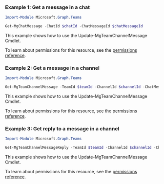 ### Example 1: Get a message in a chat

```powershellImport-Module Microsoft.Graph.Teams

Get-MgChatMessage -ChatId $chatId -ChatMessageId $chatMessageId
```
This example shows how to use the Update-MgTeamChannelMessage Cmdlet.
To learn about permissions for this resource, see the [permissions reference](/graph/permissions-reference).

### Example 2: Get a message in a channel

```powershellImport-Module Microsoft.Graph.Teams

Get-MgTeamChannelMessage -TeamId $teamId -ChannelId $channelId -ChatMessageId $chatMessageId
```
This example shows how to use the Update-MgTeamChannelMessage Cmdlet.
To learn about permissions for this resource, see the [permissions reference](/graph/permissions-reference).

### Example 3: Get reply to a message in a channel

```powershellImport-Module Microsoft.Graph.Teams

Get-MgTeamChannelMessageReply -TeamId $teamId -ChannelId $channelId -ChatMessageId $chatMessageId -ChatMessageId1 $chatMessageId1
```
This example shows how to use the Update-MgTeamChannelMessage Cmdlet.
To learn about permissions for this resource, see the [permissions reference](/graph/permissions-reference).


